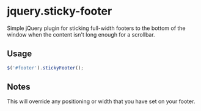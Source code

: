 # jquery.sticky-footer
Simple jQuery plugin for sticking full-width footers to the bottom of the window when the content isn't long enough for a scrollbar.

## Usage

```javascript
$('#footer').stickyFooter();
```

## Notes
This will override any positioning or width that you have set on your footer.

